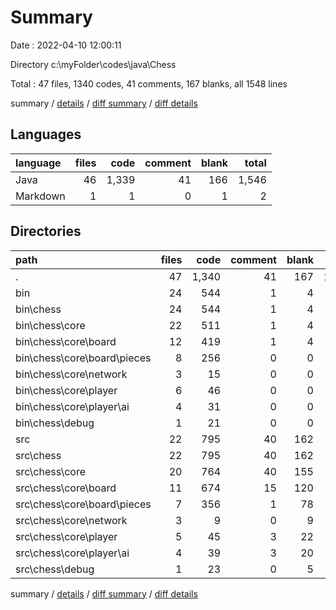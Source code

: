 # Summary

Date : 2022-04-10 12:00:11

Directory c:\myFolder\codes\java\Chess

Total : 47 files,  1340 codes, 41 comments, 167 blanks, all 1548 lines

summary / [details](details.md) / [diff summary](diff.md) / [diff details](diff-details.md)

## Languages
| language | files | code | comment | blank | total |
| :--- | ---: | ---: | ---: | ---: | ---: |
| Java | 46 | 1,339 | 41 | 166 | 1,546 |
| Markdown | 1 | 1 | 0 | 1 | 2 |

## Directories
| path | files | code | comment | blank | total |
| :--- | ---: | ---: | ---: | ---: | ---: |
| . | 47 | 1,340 | 41 | 167 | 1,548 |
| bin | 24 | 544 | 1 | 4 | 549 |
| bin\chess | 24 | 544 | 1 | 4 | 549 |
| bin\chess\core | 22 | 511 | 1 | 4 | 516 |
| bin\chess\core\board | 12 | 419 | 1 | 4 | 424 |
| bin\chess\core\board\pieces | 8 | 256 | 0 | 0 | 256 |
| bin\chess\core\network | 3 | 15 | 0 | 0 | 15 |
| bin\chess\core\player | 6 | 46 | 0 | 0 | 46 |
| bin\chess\core\player\ai | 4 | 31 | 0 | 0 | 31 |
| bin\chess\debug | 1 | 21 | 0 | 0 | 21 |
| src | 22 | 795 | 40 | 162 | 997 |
| src\chess | 22 | 795 | 40 | 162 | 997 |
| src\chess\core | 20 | 764 | 40 | 155 | 959 |
| src\chess\core\board | 11 | 674 | 15 | 120 | 809 |
| src\chess\core\board\pieces | 7 | 356 | 1 | 78 | 435 |
| src\chess\core\network | 3 | 9 | 0 | 9 | 18 |
| src\chess\core\player | 5 | 45 | 3 | 22 | 70 |
| src\chess\core\player\ai | 4 | 39 | 3 | 20 | 62 |
| src\chess\debug | 1 | 23 | 0 | 5 | 28 |

summary / [details](details.md) / [diff summary](diff.md) / [diff details](diff-details.md)